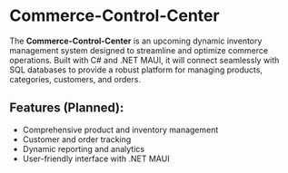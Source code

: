 # Commerce-Control-Center

The **Commerce-Control-Center** is an upcoming dynamic inventory management system designed to streamline and optimize commerce operations. Built with C# and .NET MAUI, it will connect seamlessly with SQL databases to provide a robust platform for managing products, categories, customers, and orders.

## Features (Planned):
- Comprehensive product and inventory management
- Customer and order tracking
- Dynamic reporting and analytics
- User-friendly interface with .NET MAUI


